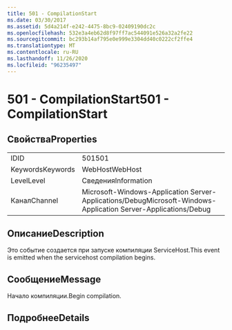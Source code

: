 ```yaml
---
title: 501 - CompilationStart
ms.date: 03/30/2017
ms.assetid: 5d4a214f-e242-4475-8bc9-02409190dc2c
ms.openlocfilehash: 532e3a4eb62d8f97ff7ac544091e526a32a2fe22
ms.sourcegitcommit: bc293b14af795e0e999e3304dd40c0222cf2ffe4
ms.translationtype: MT
ms.contentlocale: ru-RU
ms.lasthandoff: 11/26/2020
ms.locfileid: "96235497"
---
```

# <a name="501---compilationstart"></a><span data-ttu-id="4932a-102">501 - CompilationStart</span><span class="sxs-lookup"><span data-stu-id="4932a-102">501 - CompilationStart</span></span>

## <a name="properties"></a><span data-ttu-id="4932a-103">Свойства</span><span class="sxs-lookup"><span data-stu-id="4932a-103">Properties</span></span>  
  
|||  
|-|-|  
|<span data-ttu-id="4932a-104">ID</span><span class="sxs-lookup"><span data-stu-id="4932a-104">ID</span></span>|<span data-ttu-id="4932a-105">501</span><span class="sxs-lookup"><span data-stu-id="4932a-105">501</span></span>|  
|<span data-ttu-id="4932a-106">Keywords</span><span class="sxs-lookup"><span data-stu-id="4932a-106">Keywords</span></span>|<span data-ttu-id="4932a-107">WebHost</span><span class="sxs-lookup"><span data-stu-id="4932a-107">WebHost</span></span>|  
|<span data-ttu-id="4932a-108">Level</span><span class="sxs-lookup"><span data-stu-id="4932a-108">Level</span></span>|<span data-ttu-id="4932a-109">Сведения</span><span class="sxs-lookup"><span data-stu-id="4932a-109">Information</span></span>|  
|<span data-ttu-id="4932a-110">Канал</span><span class="sxs-lookup"><span data-stu-id="4932a-110">Channel</span></span>|<span data-ttu-id="4932a-111">Microsoft-Windows-Application Server-Applications/Debug</span><span class="sxs-lookup"><span data-stu-id="4932a-111">Microsoft-Windows-Application Server-Applications/Debug</span></span>|  
  
## <a name="description"></a><span data-ttu-id="4932a-112">Описание</span><span class="sxs-lookup"><span data-stu-id="4932a-112">Description</span></span>  

 <span data-ttu-id="4932a-113">Это событие создается при запуске компиляции ServiceHost.</span><span class="sxs-lookup"><span data-stu-id="4932a-113">This event is emitted when the servicehost compilation begins.</span></span>  
  
## <a name="message"></a><span data-ttu-id="4932a-114">Сообщение</span><span class="sxs-lookup"><span data-stu-id="4932a-114">Message</span></span>  

 <span data-ttu-id="4932a-115">Начало компиляции.</span><span class="sxs-lookup"><span data-stu-id="4932a-115">Begin compilation.</span></span>  
  
## <a name="details"></a><span data-ttu-id="4932a-116">Подробнее</span><span class="sxs-lookup"><span data-stu-id="4932a-116">Details</span></span>
